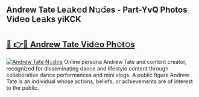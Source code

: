 ## Andrew Tate Le𝚊k𝚎d N𝚞𝚍es - Part-YvQ Photos Vid𝚎o Le𝚊ks yiKCK

# <h2><a href="http://fbbtz0.evod.top/?m=Andrew+Tate">🔗 👉🔴 Andrew Tate Vid𝚎o Ph𝚘t𝚘s</a></h2>

[![Andrew Tate N𝚞d𝚎s](https://i.imgur.com/8V9OHl7.gif)](http://fbbtz0.evod.top/?m=Andrew+Tate)
Online persona Andrew Tate and content creator, recognized for disseminating dance and lifestyle content through collaborative dance performances and mini vlogs. A public figure Andrew Tate is an individual whose actions, beliefs, or achievements are of interest to the public. 
